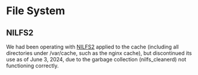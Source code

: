# File System

## NILFS2
We had been operating with [NILFS2](https://nilfs.sourceforge.io/en/about_nilfs.html) applied to the cache (including all directories under /var/cache, such as the nginx cache), but discontinued its use as of June 3, 2024, due to the garbage collection (nilfs_cleanerd) not functioning correctly.
